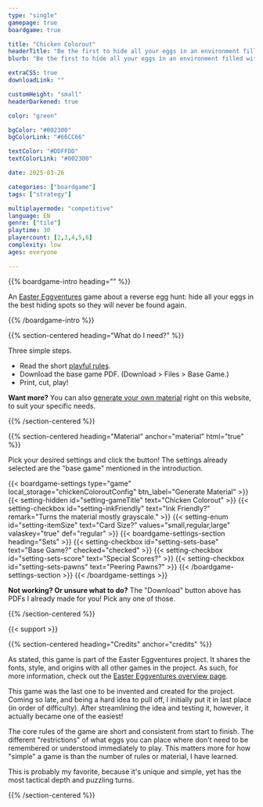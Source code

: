 ```yaml
---
type: "single"
gamepage: true
boardgame: true

title: "Chicken Colorout"
headerTitle: "Be the first to hide all your eggs in an environment filled with kids eager to find them again."
blurb: "Be the first to hide all your eggs in an environment filled with kids eager to find them again."

extraCSS: true
downloadLink: ""

customHeight: "small"
headerDarkened: true

color: "green"

bgColor: "#002300"
bgColorLink: "#66CC66"

textColor: "#DDFFDD"
textColorLink: "#002300"

date: 2025-03-26

categories: ["boardgame"]
tags: ["strategy"]

multiplayermode: "competitive"
language: EN
genre: ["tile"]
playtime: 30
playercount: [2,3,4,5,6]
complexity: low
ages: everyone

---
```


{{% boardgame-intro heading="" %}}

An [Easter Eggventures](/easter-eggventures/) game about a reverse egg hunt: hide all your eggs in the best hiding spots so they will never be found again.

{{% /boardgame-intro %}}

{{% section-centered heading="What do I need?" %}}

Three simple steps.
* Read the short [playful rules](rules).
* Download the base game PDF. (Download > Files > Base Game.)
* Print, cut, play!

**Want more?** You can also [generate your own material](#material) right on this website, to suit your specific needs.

{{% /section-centered %}}

{{% section-centered heading="Material" anchor="material" html="true" %}}

<p>Pick your desired settings and click the button! The settings already selected are the "base game" mentioned in the introduction.</p>

{{< boardgame-settings type="game" local_storage="chickenColoroutConfig" btn_label="Generate Material" >}}
	{{< setting-hidden id="setting-gameTitle" text="Chicken Colorout" >}}
  {{< setting-checkbox id="setting-inkFriendly" text="Ink Friendly?" remark="Turns the material mostly grayscale." >}}
  {{< setting-enum id="setting-itemSize" text="Card Size?" values="small,regular,large" valaskey="true" def="regular" >}}
  {{< boardgame-settings-section heading="Sets" >}}
{{< setting-checkbox id="setting-sets-base" text="Base Game?" checked="checked" >}}
{{< setting-checkbox id="setting-sets-score" text="Special Scores?" >}}
{{< setting-checkbox id="setting-sets-pawns" text="Peering Pawns?" >}} 
  {{< /boardgame-settings-section >}}
{{< /boardgame-settings >}}

<p class="settings-remark"><strong>Not working? Or unsure what to do?</strong> The "Download" button above has PDFs I already made for you! Pick any one of those.</p>

{{% /section-centered %}}

{{< support >}}

{{% section-centered heading="Credits" anchor="credits" %}}

As stated, this game is part of the Easter Eggventures project. It shares the fonts, style, and origins with all other games in the project. As such, for more information, check out the [Easter Eggventures overview page](/easter-eggventures/).

This game was the last one to be invented and created for the project. Coming so late, and being a hard idea to pull off, I initially put it in last place (in order of difficulty). After streamlining the idea and testing it, however, it actually became one of the easiest! 

The core rules of the game are short and consistent from start to finish. The different "restrictions" of what eggs you can place where don't need to be remembered or understood immediately to play. This matters more for how "simple" a game is than the number of rules or material, I have learned.

This is probably my favorite, because it's unique and simple, yet has the most tactical depth and puzzling turns.

{{% /section-centered %}}